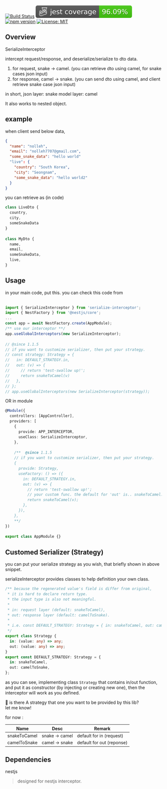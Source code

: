 [![Build Status](https://app.travis-ci.com/nolleh/serialize-interceptor.svg?branch=master)](https://app.travis-ci.com/nolleh/serialize-interceptor)
[![Coverage Status](https://github.com/nolleh/serialize-interceptor/raw/gh-pages/badges/coverage-jest%20coverage.svg?raw=true)](https://nolleh.github.io/serialize-interceptor/badges/coverage-jest%20coverage.svg?raw=true)
[![npm version](https://badge.fury.io/js/serialize-interceptor.svg)](https://badge.fury.io/js/serialize-interceptor)
[![License: MIT](https://img.shields.io/badge/License-MIT-yellow.svg)](https://opensource.org/licenses/MIT)

## Overview

SerializeInterceptor

intercept request/response, and deserialize/serialize to dto data.

1. for request, snake -> camel. (you can retrieve dto using camel, for snake cases json input)
2. for response, camel -> snake. (you can send dto using camel, and client retrieve snake case json input)

in short, json layer: snake
model layer: camel

It also works to nested object.

## example

when client send below data,

```json
{
  "name": "nolleh",
  "email": "nolleh7707@gmail.com",
  "some_snake_data": "hello world"
  "live": {
    "country": "South Korea",
    "city": "Seongnam",
    "some_snake_data": "hello world2"
  }
}
```

you can retrieve as (in code)

```typescript
class LiveDto {
  country,
  city,
  someSnakeData
}

class MyDto {
  name,
  email,
  someSnakeData,
  live,
}

```

## Usage

in your main code, put this.
you can check this code from
[]("https://github.com/nolleh/serialize-interceptor/test/app.ts")

```typescript

import { SerializeInterceptor } from 'serialize-interceptor';
import { NestFactory } from '@nestjs/core';
...
const app = await NestFactory.create(AppModule);
/** use our interceptor **/
app.useGlobalInterceptors(new SerializeInterceptor);

// @since 1.1.5
// if you want to customize serializer, then put your strategy.
// const strategy: Strategy = {
//   in: DEFAULT_STRATEGY.in,
//   out: (v) => {
//     // return 'test-swallow up!';
//     return snakeToCamel(v)
//   },
// };
// app.useGlobalInterceptors(new SerializeInterceptor(strategy));
```

OR in module

```typescript
@Module({
  controllers: [AppController],
  providers: [
    {
      provide: APP_INTERCEPTOR,
      useClass: SerializeInterceptor,
    },

    /**  @since 1.1.5
    // if you want to customize serializer, then put your strategy.
    {
      provide: Strategy,
      useFactory: () => ({
        in: DEFAULT_STRATEGY.in,
        out: (v) => {
          // return 'test-swallow up!';
          // your custom func. the default for 'out' is.. snakeToCamel.
          return snakeToCamel(v);
        },
      }),
    },
    **/
})

export class AppModule {}
```

## Customed Serializer (Strategy)

you can put your serialize strategy as you wish, that briefly shown in above snippet.

serializeInterceptor provides classes to help definition your own class.

```typescript
/** because the regenerated value's field is differ from original,
 * it is hard to declare return type.
 * the input type is also not meaningful.
 *
 * in: request layer (default: snakeToCamel),
 * out: response layer (default: camelToSnake).
 *
 * i.e. const DEFAULT_STRATEGY: Strategy = { in: snakeToCamel, out: camelToSnake };
 */
export class Strategy {
  in: (value: any) => any;
  out: (value: any) => any;
}
export const DEFAULT_STRATEGY: Strategy = {
  in: snakeToCamel,
  out: camelToSnake,
};
```

as you can see, implementing class `Strategy` that contains in/out function,
and put it as constructor (by injecting or creating new one),
then the interceptor will work as you defined.

🤔 is there A strategy that one you want to be provided by this lib?  
let me know!

for now :

| Name         | Desc           | Remark                    |
| ------------ | -------------- | ------------------------- |
| snakeToCamel | snake -> camel | default for in (request)  |
| camelToSnake | camel -> snake | default for out (reponse) |

## Dependencies

nestjs

> designed for nestjs interceptor.

